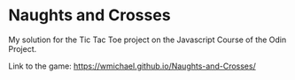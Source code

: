 # Naughts and Crosses

My solution for the Tic Tac Toe project on the Javascript Course of the Odin Project. 

Link to the game: https://wmichael.github.io/Naughts-and-Crosses/


